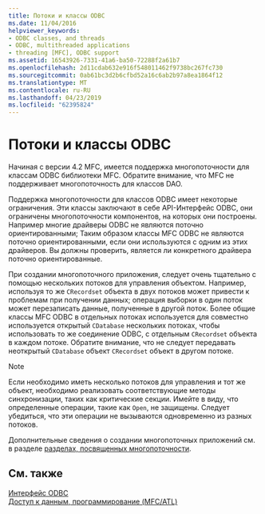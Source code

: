 ```yaml
---
title: Потоки и классы ODBC
ms.date: 11/04/2016
helpviewer_keywords:
- ODBC classes, and threads
- ODBC, multithreaded applications
- threading [MFC], ODBC support
ms.assetid: 16543926-7331-41a6-ba50-72288f2a61b7
ms.openlocfilehash: 2d11cdab632e916f548011462f9738bc267fc730
ms.sourcegitcommit: 0ab61bc3d2b6cfbd52a16c6ab2b97a8ea1864f12
ms.translationtype: MT
ms.contentlocale: ru-RU
ms.lasthandoff: 04/23/2019
ms.locfileid: "62395824"
---
```

# <a name="odbc-classes-and-threads"></a>Потоки и классы ODBC

Начиная с версии 4.2 MFC, имеется поддержка многопоточности для классам ODBC библиотеки MFC. Обратите внимание, что MFC не поддерживает многопоточность для классов DAO.

Поддержка многопоточности для классов ODBC имеет некоторые ограничения. Эти классы заключают в себе API-Интерфейс ODBC, они ограничены многопоточности компонентов, на которых они построены. Например многие драйверы ODBC не являются поточно ориентированными; Таким образом классы MFC ODBC не являются поточно ориентированными, если они используются с одним из этих драйверов. Вы должны проверить, является ли конкретного драйвера поточно ориентированные.

При создании многопоточного приложения, следует очень тщательно с помощью нескольких потоков для управления объектом. Например, используя то же `CRecordset` объекта в двух потоков может привести к проблемам при получении данных; операция выборки в один поток может перезаписать данные, полученные в другой поток. Более общие классы MFC ODBC в отдельных потоках используется для совместно используется открытый `CDatabase` нескольких потоках, чтобы использовать то же соединение ODBC, с отдельным `CRecordset` объекта в каждом потоке. Обратите внимание, что не следует передавать неоткрытый `CDatabase` объект `CRecordset` объект в другом потоке.

> [!NOTE]
>  Если необходимо иметь несколько потоков для управления и тот же объект, необходимо реализовать соответствующие методы синхронизации, таких как критические секции. Имейте в виду, что определенные операции, такие как `Open`, не защищены. Следует убедиться, что эти операции не вызываются одновременно из разных потоков.

Дополнительные сведения о создании многопоточных приложений см. в разделе [разделах, посвященных многопоточности](../../parallel/multithreading-support-for-older-code-visual-cpp.md).

## <a name="see-also"></a>См. также

[Интерфейс ODBC](../../data/odbc/open-database-connectivity-odbc.md)<br/>
[Доступ к данным, программирование (MFC/ATL)](../../data/data-access-programming-mfc-atl.md)